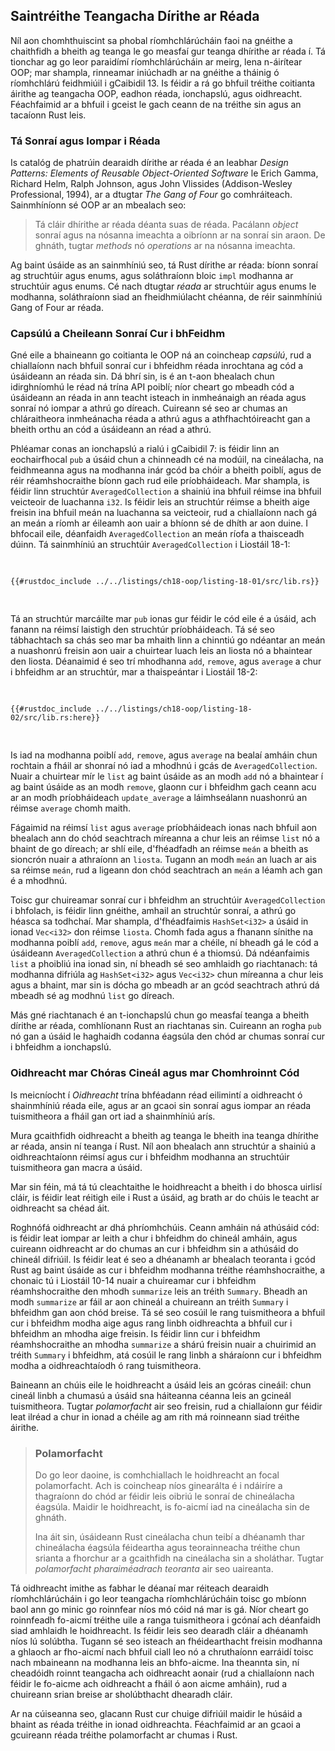 ## Saintréithe Teangacha Dírithe ar Réada

Níl aon chomhthuiscint sa phobal ríomhchlárúcháin faoi na gnéithe a chaithfidh a bheith ag
teanga le go measfaí gur teanga dhírithe ar réada í. Tá tionchar ag go leor
paraidímí ríomhchlárúcháin ar meirg, lena n-áirítear OOP; mar shampla, rinneamar iniúchadh ar na gnéithe
a tháinig ó ríomhchlárú feidhmiúil i gCaibidil 13. Is féidir a rá go bhfuil tréithe coitianta áirithe ag teangacha OOP, eadhon réada, ionchapslú, agus
oidhreacht. Féachfaimid ar a bhfuil i gceist le gach ceann de na tréithe sin agus an
tacaíonn
Rust leis.

### Tá Sonraí agus Iompar i Réada

Is catalóg de phatrúin dearaidh dírithe ar réada é an leabhar _Design Patterns: Elements of Reusable Object-Oriented Software_ le
Erich Gamma, Richard Helm, Ralph Johnson, agus John Vlissides (Addison-Wesley
Professional, 1994), ar a dtugtar _The Gang of Four_ go comhráiteach. Sainmhíníonn sé OOP ar an mbealach seo:

> Tá cláir dhírithe ar réada déanta suas de réada. Pacálann _object_ sonraí agus na nósanna imeachta a oibríonn ar na sonraí sin araon. De ghnáth, tugtar _methods_ nó _operations_ ar na nósanna imeachta.

Ag baint úsáide as an sainmhíniú seo, tá Rust dírithe ar réada: bíonn sonraí ag struchtúir agus enums,
agus soláthraíonn bloic `impl` modhanna ar struchtúir agus enums. Cé nach dtugtar _réada_ ar struchtúir agus
enums le modhanna, soláthraíonn siad an
fheidhmiúlacht chéanna, de réir sainmhíniú Gang of Four ar réada.

### Capsúlú a Cheileann Sonraí Cur i bhFeidhm

Gné eile a bhaineann go coitianta le OOP ná an coincheap _capsúlú_,
rud a chiallaíonn nach bhfuil sonraí cur i bhfeidhm réada inrochtana ag
cód a úsáideann an réada sin. Dá bhrí sin, is é an t-aon bhealach chun idirghníomhú le réad ná
trína API poiblí; níor cheart go mbeadh cód a úsáideann an réada in ann teacht isteach in
inmheánaigh an réada agus sonraí nó iompar a athrú go díreach. Cuireann sé seo ar chumas an
chláraitheora inmheánacha réada a athrú agus a athfhachtóireacht gan a bheith orthu
an cód a úsáideann an réad a athrú.

Phléamar conas an ionchapslú a rialú i gCaibidil 7: is féidir linn an eochairfhocal `pub` a úsáid chun a chinneadh cé na modúil, na cineálacha, na feidhmeanna agus na modhanna inár gcód
ba chóir a bheith poiblí, agus de réir réamhshocraithe bíonn gach rud eile príobháideach. Mar shampla, is féidir linn
struchtúr `AveragedCollection` a shainiú ina bhfuil réimse ina bhfuil veicteoir
de luachanna `i32`. Is féidir leis an struchtúr réimse a bheith aige freisin ina bhfuil meán na
luachanna sa veicteoir, rud a chiallaíonn nach gá an meán a ríomh
ar éileamh aon uair a bhíonn sé de dhíth ar aon duine. I bhfocail eile, déanfaidh `AveragedCollection`
an meán ríofa a thaisceadh dúinn. Tá sainmhíniú an
struchtúir `AveragedCollection` i Liostáil 18-1:

<Listing number="18-1" file-name="src/lib.rs" caption="An `AveragedCollection` struct that maintains a list of integers and the average of the items in the collection">

```rust,noplayground
{{#rustdoc_include ../../listings/ch18-oop/listing-18-01/src/lib.rs}}
```

</Listing>


Tá an struchtúr marcáilte mar `pub` ionas gur féidir le cód eile é a úsáid, ach fanann na réimsí laistigh den struchtúr príobháideach. Tá sé seo tábhachtach sa chás seo mar ba mhaith linn a chinntiú go ndéantar an meán a nuashonrú freisin aon uair a chuirtear luach leis an liosta nó a bhaintear den liosta. Déanaimid é seo trí mhodhanna `add`, `remove`, agus `average` a chur i bhfeidhm ar an struchtúr, mar a thaispeántar i Liostáil 18-2:

<Listing number="18-2" file-name="src/lib.rs" caption="Implementations of the public methods `add`, `remove`, and `average` on `AveragedCollection`">

```rust,noplayground
{{#rustdoc_include ../../listings/ch18-oop/listing-18-02/src/lib.rs:here}}
```

</Listing>

Is iad na modhanna poiblí `add`, `remove`, agus `average` na bealaí amháin chun rochtain a fháil ar shonraí nó iad a mhodhnú i gcás de `AveragedCollection`. Nuair a chuirtear mír le `list` ag baint úsáide as an modh `add` nó a bhaintear í ag baint úsáide as an modh `remove`, glaonn cur i bhfeidhm gach ceann acu ar an modh príobháideach `update_average` a láimhseálann
nuashonrú an réimse `average` chomh maith.

Fágaimid na réimsí `list` agus `average` príobháideach ionas nach bhfuil aon bhealach ann do chód seachtrach míreanna a chur leis an réimse `list` nó a bhaint de go díreach; ar shlí eile, d'fhéadfadh an réimse `meán` a bheith as sioncrón nuair a athraíonn an `liosta`. Tugann an modh `meán` an luach ar ais sa réimse `meán`, rud a ligeann don chód seachtrach an `meán` a léamh ach gan é a mhodhnú.

Toisc gur chuireamar sonraí cur i bhfeidhm an struchtúir `AveragedCollection` i bhfolach, is féidir linn gnéithe, amhail an struchtúr sonraí, a athrú go héasca sa todhchaí. Mar shampla, d'fhéadfaimis `HashSet<i32>` a úsáid in ionad
`Vec<i32>` don réimse `liosta`. Chomh fada agus a fhanann sínithe na modhanna poiblí `add`,
`remove`, agus `meán` mar a chéile, ní bheadh ​​​​gá le cód a úsáideann
`AveragedCollection` a athrú chun é a thiomsú. Dá ndéanfaimis `list` a phoibliú ina ionad sin, ní bheadh ​​sé seo amhlaidh go riachtanach: tá modhanna difriúla ag `HashSet<i32>` agus `Vec<i32>` chun míreanna a chur leis agus a bhaint, mar sin is dócha go mbeadh ar an gcód seachtrach
athrú dá mbeadh sé ag modhnú `list` go díreach.

Más gné riachtanach é an t-ionchapslú chun go measfaí teanga a bheith
dírithe ar réada, comhlíonann Rust an riachtanas sin. Cuireann an rogha `pub` nó
gan a úsáid le haghaidh codanna éagsúla den chód ar chumas sonraí cur i bhfeidhm a ionchapslú.

### Oidhreacht mar Chóras Cineál agus mar Chomhroinnt Cód

Is meicníocht í _Oidhreacht_ trína bhféadann réad eilimintí a oidhreacht ó
shainmhíniú réada eile, agus ar an gcaoi sin sonraí agus iompar an réada tuismitheora a fháil
gan ort iad a shainmhíniú arís.

Mura gcaithfidh oidhreacht a bheith ag teanga le bheith ina teanga dhírithe ar réada, ansin
ní teanga í Rust. Níl aon bhealach ann struchtúr a shainiú a oidhreachtaíonn réimsí agus cur i bhfeidhm modhanna an
struchtúir tuismitheora gan macra a úsáid.

Mar sin féin, má tá tú cleachtaithe le hoidhreacht a bheith i do bhosca uirlisí cláir, is féidir leat
réitigh eile i Rust a úsáid, ag brath ar do chúis le teacht ar
oidhreacht sa chéad áit.

Roghnófá oidhreacht ar dhá phríomhchúis. Ceann amháin ná athúsáid cód:
is féidir leat iompar ar leith a chur i bhfeidhm do chineál amháin, agus cuireann oidhreacht ar do chumas
an cur i bhfeidhm sin a athúsáid do chineál difriúil. Is féidir leat é seo a dhéanamh ar bhealach teoranta i gcód Rust ag baint úsáide as cur i bhfeidhm modhanna tréithe réamhshocraithe, a chonaic tú i
Liostáil 10-14 nuair a chuireamar cur i bhfeidhm réamhshocraithe den mhodh `summarize` leis an tréith `Summary`. Bheadh ​​an modh `summarize` ar fáil ar aon chineál a chuireann an tréith `Summary` i bhfeidhm gan aon chód breise. Tá sé seo
cosúil le rang tuismitheora a bhfuil cur i bhfeidhm modha aige agus rang linbh oidhreachta a bhfuil cur i bhfeidhm an mhodha aige freisin. Is féidir linn
cur i bhfeidhm réamhshocraithe an mhodha `summarize` a shárú freisin nuair a
chuirimid an tréith `Summary` i bhfeidhm, atá cosúil le rang linbh a sháraíonn
cur i bhfeidhm modha a oidhreachtaíodh ó rang tuismitheora.

Baineann an chúis eile le hoidhreacht a úsáid leis an gcóras cineáil: chun
cineál linbh a chumasú a úsáid sna háiteanna céanna leis an gcineál tuismitheora. Tugtar _polamorfacht_ air seo freisin, rud a chiallaíonn gur féidir leat ilréad a chur in ionad
a chéile ag am rith má roinneann siad tréithe áirithe.

> ### Polamorfacht
>
> Do go leor daoine, is comhchiallach le hoidhreacht an focal polamorfacht. Ach is
> coincheap níos ginearálta é i ndáiríre a thagraíonn do chód ar féidir leis oibriú le sonraí
> de chineálacha éagsúla. Maidir le hoidhreacht, is fo-aicmí iad na cineálacha sin de ghnáth.
>
> Ina áit sin, úsáideann Rust cineálacha chun teibí a dhéanamh thar chineálacha éagsúla féideartha agus
> teorainneacha tréithe chun srianta a fhorchur ar a gcaithfidh na cineálacha sin a sholáthar. Tugtar _polamorfacht pharaiméadrach teoranta_ air seo uaireanta.

Tá oidhreacht imithe as fabhar le déanaí mar réiteach dearaidh ríomhchlárúcháin
i go leor teangacha ríomhchlárúcháin toisc go mbíonn baol ann go minic go roinnfear níos mó cóid
ná mar is gá. Níor cheart go roinnfeadh fo-aicmí tréithe uile a
ranga tuismitheora i gcónaí ach déanfaidh siad amhlaidh le hoidhreacht. Is féidir leis seo dearadh cláir a dhéanamh
níos lú solúbtha. Tugann sé seo isteach an fhéidearthacht freisin modhanna a ghlaoch ar
fho-aicmí nach bhfuil ciall leo nó a chruthaíonn earráidí toisc nach mbaineann na modhanna
leis an bhfo-aicme. Ina theannta sin, ní cheadóidh roinnt teangacha ach oidhreacht aonair (rud a chiallaíonn nach féidir le fo-aicme ach oidhreacht a fháil ó aon aicme amháin), rud a chuireann srian breise ar sholúbthacht dhearadh cláir.

Ar na cúiseanna seo, glacann Rust cur chuige difriúil maidir le húsáid a bhaint as réada tréithe in ionad oidhreachta. Féachfaimid ar an gcaoi a gcuireann réada tréithe polamorfacht ar chumas i Rust.